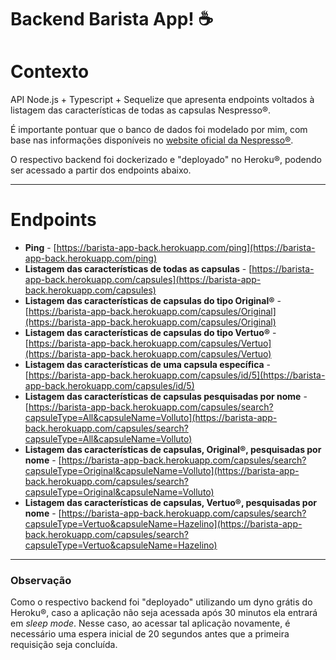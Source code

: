 # Backend Barista App! :coffee:

# Contexto

API Node.js + Typescript + Sequelize que apresenta endpoints voltados à listagem das características de todas as capsulas Nespresso®.

É importante pontuar que o banco de dados foi modelado por mim, com base nas informações disponíveis no [website oficial da Nespresso®](https://www.nespresso.com/br/pt/order/capsules/original).

O respectivo backend foi dockerizado e "deployado" no Heroku®, podendo ser acessado a partir dos endpoints abaixo.

---

# Endpoints

 - **Ping** - [https://barista-app-back.herokuapp.com/ping](https://barista-app-back.herokuapp.com/ping)
 - **Listagem das características de todas as capsulas** - [https://barista-app-back.herokuapp.com/capsules](https://barista-app-back.herokuapp.com/capsules)
 - **Listagem das características de capsulas do tipo Original®** - [https://barista-app-back.herokuapp.com/capsules/Original](https://barista-app-back.herokuapp.com/capsules/Original)
 - **Listagem das características de capsulas do tipo Vertuo®** - [https://barista-app-back.herokuapp.com/capsules/Vertuo](https://barista-app-back.herokuapp.com/capsules/Vertuo)
 - **Listagem das características de uma capsula específica** - [https://barista-app-back.herokuapp.com/capsules/id/5](https://barista-app-back.herokuapp.com/capsules/id/5)
 - **Listagem das características de capsulas pesquisadas por nome** - [https://barista-app-back.herokuapp.com/capsules/search?capsuleType=All&capsuleName=Volluto](https://barista-app-back.herokuapp.com/capsules/search?capsuleType=All&capsuleName=Volluto)
 - **Listagem das características de capsulas, Original®, pesquisadas por nome** - [https://barista-app-back.herokuapp.com/capsules/search?capsuleType=Original&capsuleName=Volluto](https://barista-app-back.herokuapp.com/capsules/search?capsuleType=Original&capsuleName=Volluto)
 - **Listagem das características de capsulas, Vertuo®, pesquisadas por nome** - [https://barista-app-back.herokuapp.com/capsules/search?capsuleType=Vertuo&capsuleName=Hazelino](https://barista-app-back.herokuapp.com/capsules/search?capsuleType=Vertuo&capsuleName=Hazelino)
---

### Observação

Como o respectivo backend foi "deployado" utilizando um dyno grátis do Heroku®, caso a aplicação não seja acessada após 30 minutos ela entrará em _sleep mode_.
Nesse caso, ao acessar tal aplicação novamente, é necessário uma espera inicial de 20 segundos antes que a primeira requisição seja concluída.
